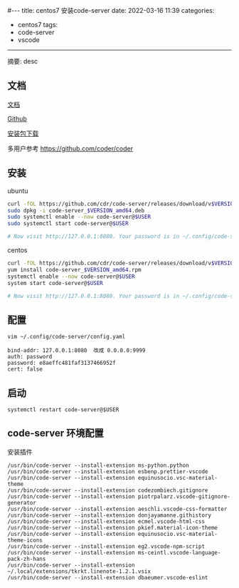 #---
title: centos7 安装code-server
date: 2022-03-16 11:39
categories:
- centos7
tags:
- code-server
- vscode
---
  
  
摘要: desc
<!-- more -->

## 文档

[文档](https://coder.com/docs/code-server/latest/guide)

[Github](https://github.com/coder/code-server)

[安装包下载](https://github.com/coder/code-server/releases)

多用户参考 <https://github.com/coder/coder>

## 安装

ubuntu

```bash
curl -fOL https://github.com/cdr/code-server/releases/download/v$VERSION/code-server_$VERSION_amd64.deb
sudo dpkg -i code-server_$VERSION_amd64.deb
sudo systemctl enable --now code-server@$USER
sudo systemctl start code-server@$USER

# Now visit http://127.0.0.1:8080. Your password is in ~/.config/code-server/config.yaml
```

centos

```bash
curl -fOL https://github.com/cdr/code-server/releases/download/v$VERSION/code-server_$VERSION_amd64.rpm
yum install code-server_$VERSION_amd64.rpm
systemctl enable --now code-server@$USER
system start code-server@$USER

# Now visit http://127.0.0.1:8080. Your password is in ~/.config/code-server/config.yaml
```

## 配置
```
vim ~/.config/code-server/config.yaml

bind-addr: 127.0.0.1:8080  改成 0.0.0.0:9999
auth: password
password: e8aeffc481faf3137466952f
cert: false
```

## 启动
```
systemctl restart code-server@$USER
```

## code-server 环境配置

安装插件
```
/usr/bin/code-server --install-extension ms-python.python
/usr/bin/code-server --install-extension esbenp.prettier-vscode
/usr/bin/code-server --install-extension equinusocio.vsc-material-theme
/usr/bin/code-server --install-extension codezombiech.gitignore
/usr/bin/code-server --install-extension piotrpalarz.vscode-gitignore-generator
/usr/bin/code-server --install-extension aeschli.vscode-css-formatter
/usr/bin/code-server --install-extension donjayamanne.githistory
/usr/bin/code-server --install-extension ecmel.vscode-html-css
/usr/bin/code-server --install-extension pkief.material-icon-theme
/usr/bin/code-server --install-extension equinusocio.vsc-material-theme-icons
/usr/bin/code-server --install-extension eg2.vscode-npm-script
/usr/bin/code-server --install-extension ms-ceintl.vscode-language-pack-zh-hans
/usr/bin/code-server --install-extension ~/.local/extensions/tkrkt.linenote-1.2.1.vsix
/usr/bin/code-server --install-extension dbaeumer.vscode-eslint
```